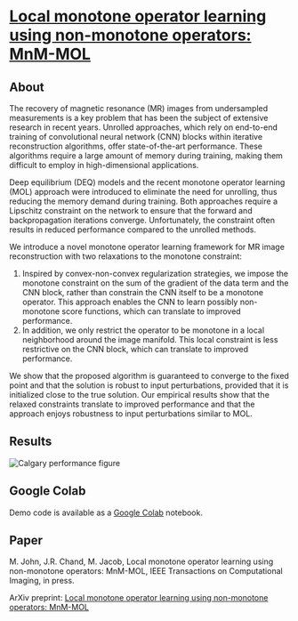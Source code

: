 # [Local monotone operator learning using non-monotone operators: MnM-MOL](https://arxiv.org/abs/2312.00386)


## About

The recovery of magnetic resonance (MR) images from undersampled measurements is a key problem that has been the subject of extensive research in recent years. Unrolled approaches, which rely on end-to-end training of convolutional neural network (CNN) blocks within iterative reconstruction algorithms, offer state-of-the-art performance. These algorithms require a large amount of memory during training, making them difficult to employ in high-dimensional applications. 

Deep equilibrium (DEQ) models and the recent monotone operator learning (MOL) approach were introduced to eliminate the need for unrolling, thus reducing the memory demand during training. Both approaches require a Lipschitz constraint on the network to ensure that the forward and backpropagation iterations converge. Unfortunately, the constraint often results in reduced performance compared to the unrolled methods. 

We introduce a novel monotone operator learning framework for MR image reconstruction with two relaxations to the monotone constraint: 

1. Inspired by convex-non-convex regularization strategies, we impose the monotone constraint on the sum of the gradient of the data term and the CNN block, rather than constrain the CNN itself to be a monotone operator. This approach enables the CNN to learn possibly non-monotone score functions, which can translate to improved performance. 
2. In addition, we only restrict the operator to be monotone in a local neighborhood around the image manifold. This local constraint is less restrictive on the CNN block, which can translate to improved performance.

We show that the proposed algorithm is guaranteed to converge to the fixed point and that the solution is robust to input perturbations, provided that it is initialized close to the true solution. Our empirical results show that the relaxed constraints translate to improved performance and that the approach enjoys robustness to input perturbations similar to MOL.


## Results

![Calgary performance figure](/imgs/calgary-performance-fig.png)

## Google Colab

Demo code is available as a [Google Colab](https://colab.research.google.com/drive/1N0ES6x-iBvHOBMh57m4EIJnM37yS2Kqb?usp=sharing) notebook.

## Paper

M. John, J.R. Chand, M. Jacob, Local monotone operator learning using non-monotone operators: MnM-MOL, IEEE Transactions on Computational Imaging, in press.

ArXiv preprint: [Local monotone operator learning using non-monotone operators: MnM-MOL](https://arxiv.org/abs/2312.00386)